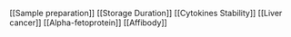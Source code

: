 [[Sample preparation]]
[[Storage Duration]]
[[Cytokines Stability]]
[[Liver cancer]]
[[Alpha-fetoprotein]]
[[Affibody]]
